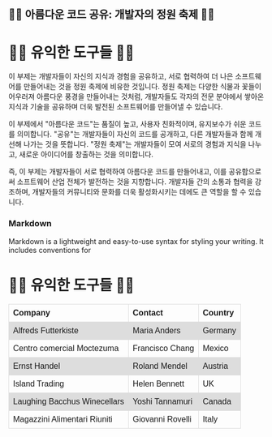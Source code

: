 ## 🌺🌈 아름다운 코드 공유: 개발자의 정원 축제 🌈🌺

<h1>🌺🌈 유익한 도구들 🌈🌺</h1>

이 부제는 개발자들이 자신의 지식과 경험을 공유하고, 서로 협력하여 더 나은 소프트웨어를 만들어내는 것을 정원 축제에 비유한 것입니다. 정원 축제는 다양한 식물과 꽃들이 어우러져 아름다운 풍경을 만들어내는 것처럼, 개발자들도 각자의 전문 분야에서 쌓아온 지식과 기술을 공유하며 더욱 발전된 소프트웨어를 만들어낼 수 있습니다.

이 부제에서 "아름다운 코드"는 품질이 높고, 사용자 친화적이며, 유지보수가 쉬운 코드를 의미합니다. "공유"는 개발자들이 자신의 코드를 공개하고, 다른 개발자들과 함께 개선해 나가는 것을 뜻합니다. "정원 축제"는 개발자들이 모여 서로의 경험과 지식을 나누고, 새로운 아이디어를 창출하는 것을 의미합니다.

즉, 이 부제는 개발자들이 서로 협력하여 아름다운 코드를 만들어내고, 이를 공유함으로써 소프트웨어 산업 전체가 발전하는 것을 지향합니다. 개발자들 간의 소통과 협력을 강조하며, 개발자들의 커뮤니티와 문화를 더욱 활성화시키는 데에도 큰 역할을 할 수 있습니다.

### Markdown

Markdown is a lightweight and easy-to-use syntax for styling your writing. It includes conventions for

<h1>🌺🌈 유익한 도구들 🌈🌺</h1>

<table>
  <tr>
    <th>Company</th>
    <th>Contact</th>
    <th>Country</th>
  </tr>
  <tr>
    <td>Alfreds Futterkiste</td>
    <td>Maria Anders</td>
    <td>Germany</td>
  </tr>
  <tr>
    <td>Centro comercial Moctezuma</td>
    <td>Francisco Chang</td>
    <td>Mexico</td>
  </tr>
  <tr>
    <td>Ernst Handel</td>
    <td>Roland Mendel</td>
    <td>Austria</td>
  </tr>
  <tr>
    <td>Island Trading</td>
    <td>Helen Bennett</td>
    <td>UK</td>
  </tr>
  <tr>
    <td>Laughing Bacchus Winecellars</td>
    <td>Yoshi Tannamuri</td>
    <td>Canada</td>
  </tr>
  <tr>
    <td>Magazzini Alimentari Riuniti</td>
    <td>Giovanni Rovelli</td>
    <td>Italy</td>
  </tr>
</table>


<style>
table {
  font-family: arial, sans-serif;
  border-collapse: collapse;
  width: 100%;
}

td, th {
  border: 1px solid #dddddd;
  text-align: left;
  padding: 8px;
}

tr:nth-child(even) {
  background-color: #dddddd;
}
</style>
